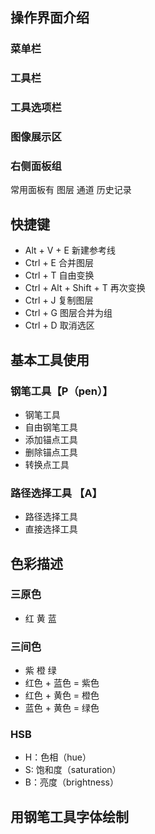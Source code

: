 ## 操作界面介绍
### 菜单栏
### 工具栏
### 工具选项栏
### 图像展示区
### 右侧面板组
常用面板有 图层 通道 历史记录

## 快捷键
+ Alt + V + E 新建参考线
+ Ctrl + E    合并图层
+ Ctrl + T    自由变换
+ Ctrl + Alt + Shift + T 再次变换
+ Ctrl + J    复制图层
+ Ctrl + G    图层合并为组
+ Ctrl + D    取消选区


## 基本工具使用

### 钢笔工具【P（pen）】
+ 钢笔工具
+ 自由钢笔工具
+ 添加锚点工具
+ 删除锚点工具
+ 转换点工具

### 路径选择工具 【A】
+ 路径选择工具
+ 直接选择工具

## 色彩描述

### 三原色
+ 红 黄 蓝

### 三间色
+ 紫 橙 绿
+ 红色 + 蓝色 = 紫色
+ 红色 + 黄色 = 橙色
+ 蓝色 + 黄色 = 绿色

### HSB
+ H：色相（hue）
+ S: 饱和度（saturation）
+ B：亮度（brightness）


## 用钢笔工具字体绘制
